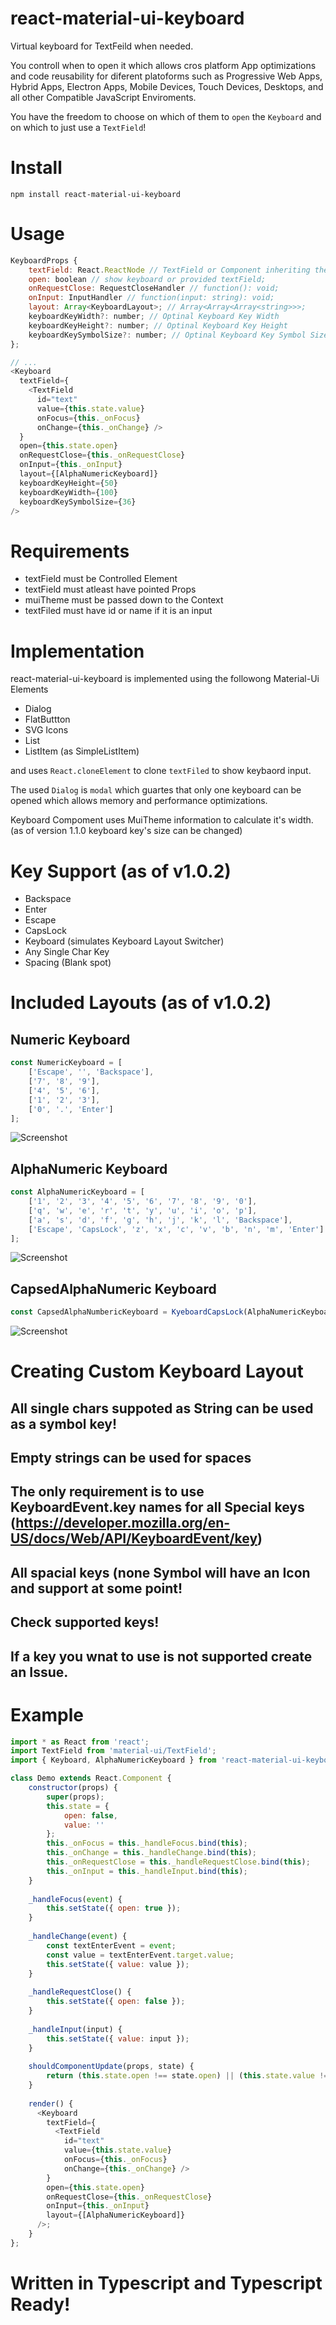 # react-material-ui-keyboard

Virtual keyboard for TextFeild when needed.

You controll when to open it which allows cros platform App optimizations and code reusability for diferent platoforms such as Progressive Web Apps, Hybrid Apps, Electron Apps, Mobile Devices, Touch Devices, Desktops, and all other Compatible JavaScript Enviroments.

You have the freedom to choose on which of them to ```open``` the ```Keyboard``` and on which to just use a ```TextField```!

# Install

```npm install react-material-ui-keyboard```

# Usage

```js
KeyboardProps {
    textField: React.ReactNode // TextField or Component inheriting the following TextField Props: id, value, onKeyDown, fullWidth, onFocus, onChange;
    open: boolean // show keyboard or provided textField;
    onRequestClose: RequestCloseHandler // function(): void;
    onInput: InputHandler // function(input: string): void;
    layout: Array<KeyboardLayout>; // Array<Array<Array<string>>>;
    keyboardKeyWidth?: number; // Optinal Keyboard Key Width
    keyboardKeyHeight?: number; // Optinal Keyboard Key Height
    keyboardKeySymbolSize?: number; // Optinal Keyboard Key Symbol Size (fontSize for single char Symbols and svg Size as of size x size for Special Keys
};

// ...
<Keyboard
  textField={
    <TextField
      id="text"
      value={this.state.value}
      onFocus={this._onFocus}
      onChange={this._onChange} />
  }
  open={this.state.open}
  onRequestClose={this._onRequestClose}
  onInput={this._onInput}
  layout={[AlphaNumericKeyboard]}
  keyboardKeyHeight={50}
  keyboardKeyWidth={100}
  keyboardKeySymbolSize={36}
/>        
```
# Requirements

- textField must be Controlled Element
- textField must atleast have pointed Props
- muiTheme must be passed down to the Context
- textFiled must have id or name if it is an input

# Implementation

react-material-ui-keyboard is implemented using the followong Material-Ui Elements

- Dialog
- FlatButtton
- SVG Icons
- List
- ListItem (as SimpleListItem)

and uses ```React.cloneElement``` to clone ```textFiled``` to show keybaord input.

The used ```Dialog``` is ```modal``` which guartes that only one keyboard can be opened which allows memory and performance optimizations. 

Keyboard Compoment uses MuiTheme information to calculate it's width.  (as of version 1.1.0 keyboard key's size can be changed) 


# Key Support (as of v1.0.2)

- Backspace
- Enter
- Escape
- CapsLock
- Keyboard (simulates Keyboard Layout Switcher)
- Any Single Char Key
- Spacing (Blank spot)

# Included Layouts (as of v1.0.2)

## Numeric Keyboard

```js
const NumericKeyboard = [
    ['Escape', '', 'Backspace'],
    ['7', '8', '9'],
    ['4', '5', '6'],
    ['1', '2', '3'],
    ['0', '.', 'Enter']
];
```

![Screenshot](https://raw.githubusercontent.com/NoHomey/react-material-ui-keyboard/master/screenshots/numeric.png)

## AlphaNumeric Keyboard

```js
const AlphaNumericKeyboard = [
    ['1', '2', '3', '4', '5', '6', '7', '8', '9', '0'],
    ['q', 'w', 'e', 'r', 't', 'y', 'u', 'i', 'o', 'p'],
    ['a', 's', 'd', 'f', 'g', 'h', 'j', 'k', 'l', 'Backspace'],
    ['Escape', 'CapsLock', 'z', 'x', 'c', 'v', 'b', 'n', 'm', 'Enter']
];
```

![Screenshot](https://raw.githubusercontent.com/NoHomey/react-material-ui-keyboard/master/screenshots/alphanumeric.png)

## CapsedAlphaNumeric Keyboard

```js
const CapsedAlphaNumbericKeyboard = KyeboardCapsLock(AlphaNumericKeyboard, true);
```

![Screenshot](https://raw.githubusercontent.com/NoHomey/react-material-ui-keyboard/master/screenshots/capsed.png)

# Creating Custom Keyboard Layout

## All single chars suppoted as String can be used as a symbol key!

## Empty strings can be used for spaces

## The only requirement is to use KeyboardEvent.key names for all Special keys (https://developer.mozilla.org/en-US/docs/Web/API/KeyboardEvent/key)

## All spacial keys (none Symbol will have an Icon and support at some point! 

## Check supported keys!

## If a key you wnat to use is not supported create an Issue.

# Example

```js
import * as React from 'react';
import TextField from 'material-ui/TextField';
import { Keyboard, AlphaNumericKeyboard } from 'react-material-ui-keyboard';

class Demo extends React.Component {
    constructor(props) {
        super(props);
        this.state = {
            open: false,
            value: ''
        };
        this._onFocus = this._handleFocus.bind(this);
        this._onChange = this._handleChange.bind(this);
        this._onRequestClose = this._handleRequestClose.bind(this);
        this._onInput = this._handleInput.bind(this);
    }
    
    _handleFocus(event) {
        this.setState({ open: true });
    }
    
    _handleChange(event) {
        const textEnterEvent = event;
        const value = textEnterEvent.target.value;
        this.setState({ value: value });
    }
    
    _handleRequestClose() {
        this.setState({ open: false });
    }
    
    _handleInput(input) {
        this.setState({ value: input });
    }
    
    shouldComponentUpdate(props, state) {
        return (this.state.open !== state.open) || (this.state.value !== state.value);
    }
    
    render() {
      <Keyboard
        textField={
          <TextField
            id="text"
            value={this.state.value}
            onFocus={this._onFocus}
            onChange={this._onChange} />
        }
        open={this.state.open}
        onRequestClose={this._onRequestClose}
        onInput={this._onInput}
        layout={[AlphaNumericKeyboard]}
      />;
    }
};
```

# Written in Typescript and Typescript Ready!
